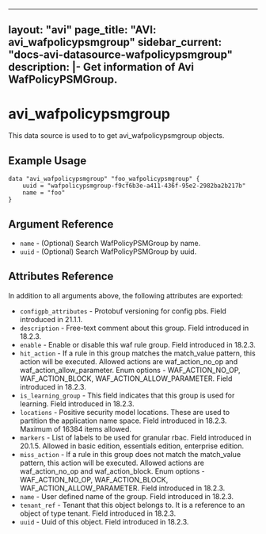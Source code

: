 <!--
    Copyright 2021 VMware, Inc.
    SPDX-License-Identifier: Mozilla Public License 2.0
-->
---
layout: "avi"
page_title: "AVI: avi_wafpolicypsmgroup"
sidebar_current: "docs-avi-datasource-wafpolicypsmgroup"
description: |-
  Get information of Avi WafPolicyPSMGroup.
---

# avi_wafpolicypsmgroup

This data source is used to to get avi_wafpolicypsmgroup objects.

## Example Usage

```hcl
data "avi_wafpolicypsmgroup" "foo_wafpolicypsmgroup" {
    uuid = "wafpolicypsmgroup-f9cf6b3e-a411-436f-95e2-2982ba2b217b"
    name = "foo"
}
```

## Argument Reference

* `name` - (Optional) Search WafPolicyPSMGroup by name.
* `uuid` - (Optional) Search WafPolicyPSMGroup by uuid.

## Attributes Reference

In addition to all arguments above, the following attributes are exported:

* `configpb_attributes` - Protobuf versioning for config pbs. Field introduced in 21.1.1.
* `description` - Free-text comment about this group. Field introduced in 18.2.3.
* `enable` - Enable or disable this waf rule group. Field introduced in 18.2.3.
* `hit_action` - If a rule in this group matches the match_value pattern, this action will be executed. Allowed actions are waf_action_no_op and waf_action_allow_parameter. Enum options - WAF_ACTION_NO_OP, WAF_ACTION_BLOCK, WAF_ACTION_ALLOW_PARAMETER. Field introduced in 18.2.3.
* `is_learning_group` - This field indicates that this group is used for learning. Field introduced in 18.2.3.
* `locations` - Positive security model locations. These are used to partition the application name space. Field introduced in 18.2.3. Maximum of 16384 items allowed.
* `markers` - List of labels to be used for granular rbac. Field introduced in 20.1.5. Allowed in basic edition, essentials edition, enterprise edition.
* `miss_action` - If a rule in this group does not match the match_value pattern, this action will be executed. Allowed actions are waf_action_no_op and waf_action_block. Enum options - WAF_ACTION_NO_OP, WAF_ACTION_BLOCK, WAF_ACTION_ALLOW_PARAMETER. Field introduced in 18.2.3.
* `name` - User defined name of the group. Field introduced in 18.2.3.
* `tenant_ref` - Tenant that this object belongs to. It is a reference to an object of type tenant. Field introduced in 18.2.3.
* `uuid` - Uuid of this object. Field introduced in 18.2.3.


